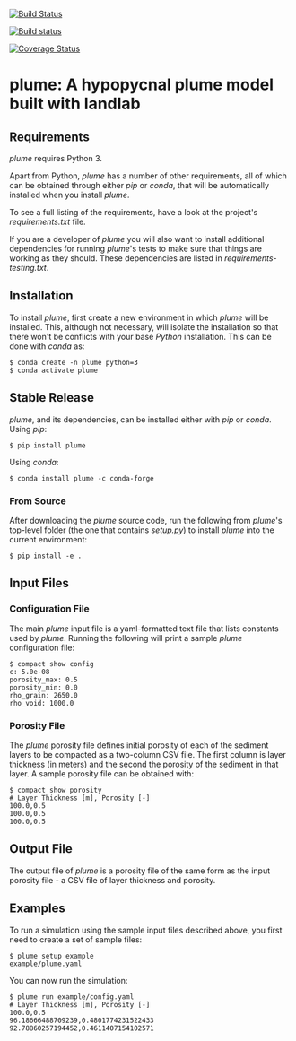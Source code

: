 [![Build
Status](https://travis-ci.org/mcflugen/plume.svg?branch=master)](https://travis-ci.org/mcflugen/plume)

[![Build status](https://ci.appveyor.com/api/projects/status/yle29j1hl6a8yu8p?svg=true)](https://ci.appveyor.com/project/mcflugen/plume)

[![Coverage
Status](https://coveralls.io/repos/github/mcflugen/plume/badge.svg?branch=mcflugen%2Fadd-unit-tests)](https://coveralls.io/github/mcflugen/plume?branch=master)

# plume: A hypopycnal plume model built with landlab


## Requirements

*plume* requires Python 3.

Apart from Python, *plume* has a number of other requirements, all of which
can be obtained through either *pip* or *conda*, that will be automatically
installed when you install *plume*.

To see a full listing of the requirements, have a look at the project's
*requirements.txt* file.

If you are a developer of *plume* you will also want to install
additional dependencies for running *plume*'s tests to make sure
that things are working as they should. These dependencies are listed
in *requirements-testing.txt*.

## Installation

To install *plume*, first create a new environment in
which *plume* will be installed. This, although not necessary, will
isolate the installation so that there won't be conflicts with your
base *Python* installation. This can be done with *conda* as:

    $ conda create -n plume python=3
    $ conda activate plume

## Stable Release

*plume*, and its dependencies, can be installed either with *pip*
or *conda*. Using *pip*:

    $ pip install plume

Using *conda*:

    $ conda install plume -c conda-forge

### From Source

After downloading the *plume* source code, run the following from
*plume*'s top-level folder (the one that contains *setup.py*) to
install *plume* into the current environment:

    $ pip install -e .

## Input Files

### Configuration File

The main *plume* input file is a yaml-formatted text file that lists
constants used by *plume*. Running the following will print a sample
*plume* configuration file:

    $ compact show config
    c: 5.0e-08
    porosity_max: 0.5
    porosity_min: 0.0
    rho_grain: 2650.0
    rho_void: 1000.0

### Porosity File

The *plume* porosity file defines initial porosity of each of the
sediment layers to be compacted as a two-column CSV file. The first
column is layer thickness (in meters) and the second the porosity of
the sediment in that layer. A sample porosity file can be obtained with:

    $ compact show porosity
    # Layer Thickness [m], Porosity [-]
    100.0,0.5
    100.0,0.5
    100.0,0.5

## Output File

The output file of *plume* is a porosity file of the same form as
the input porosity file - a CSV file of layer thickness and porosity.

## Examples

To run a simulation using the sample input files described above, you first
need to create a set of sample files:

    $ plume setup example
    example/plume.yaml

You can now run the simulation:

    $ plume run example/config.yaml
    # Layer Thickness [m], Porosity [-]
    100.0,0.5
    96.18666488709239,0.4801774231522433
    92.78860257194452,0.4611407154102571
